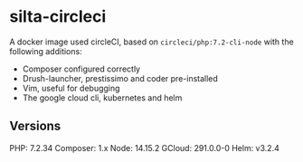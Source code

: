 # silta-circleci
A docker image used circleCI, based on `circleci/php:7.2-cli-node` with the following additions:

- Composer configured correctly
- Drush-launcher, prestissimo and coder pre-installed
- Vim, useful for debugging
- The google cloud cli, kubernetes and helm

## Versions
PHP: 7.2.34
Composer: 1.x
Node: 14.15.2
GCloud: 291.0.0-0
Helm: v3.2.4

